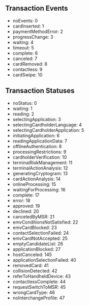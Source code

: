 ## Transaction Events
- noEvents: 0
- cardInserted: 1
- paymentMethodError: 2
- progressChange: 3
- waiting: 4
- timeout: 5
- complete: 6
- canceled: 7
- cardRemoved: 8
- contactless: 9
- cardSwipe: 10
## Transaction Statuses
- noStatus: 0
- waiting: 1
- reading: 2
- selectingApplication: 3
- selectingCardholderLanguage: 4
- selectingCardholderApplication: 5
- initiatingApplication: 6
- readingApplicationData: 7
- offlineAuthentication: 8
- processingRestrictions: 9
- cardholderVerification: 10
- terminalRiskManagement: 11
- terminalActionAnalysis: 12
- generatingCryptogram: 13
- cardActionAnalysis: 14
- onlineProcessing: 15
- waitingForProcessing: 16
- complete: 17
- error: 18
- approved: 19
- declined: 20
- canceledByMSR: 21
- emvConditionsNotSatisfied: 22
- emvCardBlocked: 23
- contactSelectionFailed: 24
- emvCardNotAccepted: 25
- emptyCandidateList: 26
- applicationBlocked: 27
- hostCanceled: 145
- applicationSelectionFailed: 40
- removedCard: 41
- collisionDetected: 42
- referToHandheldDevice: 43
- contactlessComplete: 44
- requestSwitchToMSR: 45
- wrongCardType: 46
- noInterchangeProfile: 47
